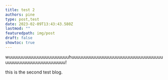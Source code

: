 ```yaml
---
title: test 2
authors: pine
type: post,test
date: 2023-02-09T13:43:43.580Z
lastmod: ""
featuredpath: img/post
draft: false
showtoc: true
---
```


w﻿uuuuuuuuuuuuuuuuuuuuuuuhuuuuuuuuuuuuuuuuuuuuuuuuuuuuuuuuuuuuuuuuuuuuuuuuuuuuuuuuuu!

t﻿his is the second test blog.
